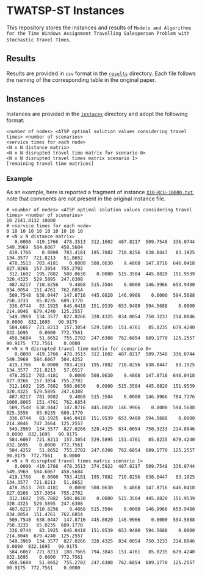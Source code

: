 # TWATSP-ST Instances
This repository stores the instances and results of `Models and Algorithms for the Time Windows Assignment Travelling Salesperson Problem with Stochastic Travel Times`.

## Results
Results are provided in `csv` format in the [`results`](results/) directory. Each file follows the naming of the corresponding table in the original paper.

## Instances
Instances are provided in the [`instaces`](instances/) directory and adopt the following format:
```
<number of nodes> <ATSP optimal solution values considering travel times> <number of scenarios>
<service times for each node>
<N x N distance matrix>
<N x N disrupted travel time matrix for scenario 0>
<N x N disrupted travel times matrix scenario 1>
[remaining travel time matrices]
```

### Example
As an example, here is reported a fragment of instance [`X10-RCU-10000.txt`](instances/X10-RCU-10000.txt.xz), note that comments are not present in the original instance file.
```
# <number of nodes> <ATSP optimal solution values considering travel times> <number of scenarios>
10 2141.8132 10000
# <service times for each node>
0 10 10 10 10 10 10 10 10 10 
# <N x N distance matrix>
   0.0000  419.1766  478.3513  312.1602  487.8217  509.7548  336.0744  549.3969  584.6067  458.5684 
 419.1766    0.0000  703.4181  195.7882  710.8256  638.0447   83.1925  134.3577  721.8213   51.8652 
 478.3513  703.4181    0.0000  508.0630    9.4868  147.8716  646.0418  827.0266  157.3054  755.2702 
 312.1602  195.7882  508.0630    0.0000  515.3504  445.0820  151.9539  320.4325  529.5895  247.6308 
 487.8217  710.8256    9.4868  515.3504    0.0000  146.9966  653.9480  834.0054  151.4761  762.6854 
 509.7548  638.0447  147.8716  445.0820  146.9966    0.0000  594.5688  750.3233   85.0235  689.1770 
 336.0744   83.1925  646.0418  151.9539  653.9480  594.5688    0.0000  214.8046  679.4240  125.2557 
 549.3969  134.3577  827.0266  320.4325  834.0054  750.3233  214.8046    0.0000  832.1695   90.9175 
 584.6067  721.8213  157.3054  529.5895  151.4761   85.0235  679.4240  832.1695    0.0000  772.7561 
 458.5684   51.8652  755.2702  247.6308  762.6854  689.1770  125.2557   90.9175  772.7561    0.0000 
# <N x N disrupted travel time matrix for scenario 0>
   0.0000  419.1766  478.3513  312.1602  487.8217  509.7548  336.0744  549.3969  584.6067  504.4252 
 419.1766    0.0000  703.4181  195.7882  710.8256  638.0447   83.1925  134.3577  721.8213   57.0517 
 478.3513  703.4181    0.0000  508.0630    9.4868  147.8716  646.0418  827.0266  157.3054  755.2702 
 312.1602  195.7882  508.0630    0.0000  515.3504  445.0820  151.9539  320.4325  529.5895  247.6308 
 487.8217  781.9082    9.4868  515.3504    0.0000  146.9966  784.7376 1000.8065  151.4761  762.6854 
 509.7548  638.0447  147.8716  445.0820  146.9966    0.0000  594.5688  825.3556   85.0235  689.1770 
 336.0744   83.1925  646.0418  151.9539  653.9480  594.5688    0.0000  214.8046  747.3664  125.2557 
 549.3969  134.3577  827.0266  320.4325  834.0054  750.3233  214.8046    0.0000  832.1695   90.9175 
 584.6067  721.8213  157.3054  529.5895  151.4761   85.0235  679.4240  832.1695    0.0000  772.7561 
 504.4252   51.8652  755.2702  247.6308  762.6854  689.1770  125.2557   90.9175  772.7561    0.0000 
# <N x N disrupted travel times matrix scenario 1>
   0.0000  419.1766  478.3513  374.5922  487.8217  509.7548  336.0744  549.3969  584.6067  458.5684 
 419.1766    0.0000  703.4181  195.7882  710.8256  638.0447   83.1925  134.3577  721.8213   51.8652 
 478.3513  703.4181    0.0000  508.0630    9.4868  147.8716  646.0418  827.0266  157.3054  755.2702 
 312.1602  195.7882  508.0630    0.0000  515.3504  445.0820  151.9539  320.4325  529.5895  247.6308 
 487.8217  710.8256    9.4868  515.3504    0.0000  146.9966  653.9480  834.0054  151.4761  762.6854 
 509.7548  638.0447  147.8716  445.0820  146.9966    0.0000  594.5688  750.3233   85.0235  689.1770 
 336.0744   83.1925  646.0418  151.9539  653.9480  594.5688    0.0000  214.8046  679.4240  125.2557 
 549.3969  134.3577  827.0266  320.4325  834.0054  750.3233  214.8046    0.0000  832.1695   90.9175 
 584.6067  721.8213  188.7665  794.3843  151.4761   85.0235  679.4240  832.1695    0.0000  772.7561 
 458.5684   51.8652  755.2702  247.6308  762.6854  689.1770  125.2557   90.9175  772.7561    0.0000 
```
